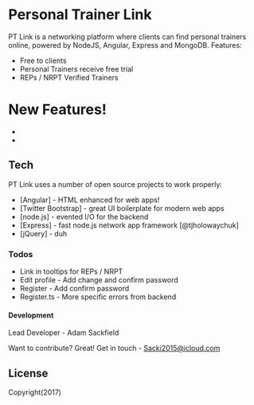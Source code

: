 # Personal Trainer Link

PT Link is a networking platform where clients can find personal trainers online, powered by NodeJS, Angular, Express and MongoDB. Features: 

  - Free to clients
  - Personal Trainers receive free trial
  - REPs / NRPT Verified Trainers

# New Features!

  - 
  - 

## Tech

PT Link uses a number of open source projects to work properly:

* [Angular] - HTML enhanced for web apps!
* [Twitter Bootstrap] - great UI boilerplate for modern web apps
* [node.js] - evented I/O for the backend
* [Express] - fast node.js network app framework [@tjholowaychuk]
* [jQuery] - duh


### Todos

 - Link in tooltips for REPs / NRPT
 - Edit profile - Add change and confirm password
 - Register - Add confirm password
 - Register.ts - More specific errors from backend

 #### Development

Lead Developer - Adam Sackfield

Want to contribute? Great!
Get in touch - Sacki2015@icloud.com


License
----

Copyright(2017)